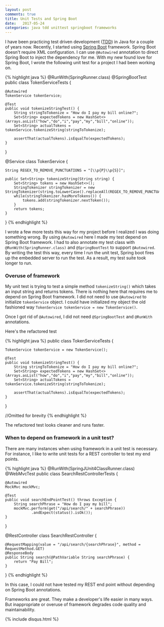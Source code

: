 ```yaml
---
layout: post
comments: true
title: Unit Tests and Spring Boot
date:   2017-05-24
categories: java tdd unittest springboot frameworks
---
```


I have been practicing test driven development ([TDD](https://en.wikipedia.org/wiki/Test-driven_development)) in Java for a couple
of years now. Recently, I started using [Spring Boot](http://projects.spring.io/spring-boot/) framework. Spring Boot doesn't require XML configuration.
I can use ```@Autowired``` annotation to direct Spring Boot to inject the dependency for me. With my new found love for Spring Boot,
I wrote the following unit test for a project I had been working on.

{% highlight java %}
@RunWith(SpringRunner.class)
@SpringBootTest
public class TokenServiceTests {

    @Autowired
    TokenService tokenService;

    @Test
    public void tokenizeStringTest() {
        String stringToTokenize = "How do I pay my bill online?";
        Set<String> expectedTokens = new HashSet<>(Arrays.asList("how","do","i","pay","my","bill","online"));
        Set<String> actualTokens = tokenService.tokenizeString(stringToTokenize);

        assertThat(actualTokens).isEqualTo(expectedTokens);
    }
}

@Service
class TokenService {

    String REGEX_TO_REMOVE_PUNCTUATIONS = "[\\p{P}\\p{S}]";

    public Set<String> tokenizeString(String string) {
        Set<String> tokens = new HashSet<>();
        StringTokenizer stringTokenizer = new StringTokenizer(string.toLowerCase().replaceAll(REGEX_TO_REMOVE_PUNCTUATIONS,""));
        while(stringTokenizer.hasMoreTokens()) {
            tokens.add(stringTokenizer.nextToken());
        }
        return tokens;
    }
}
{% endhighlight %}

I wrote a few more tests this way for my project before I realized I was doing something wrong. By using ```@Autowired``` here I made my test
 depend on Spring Boot framework. I had to also annotate my test class with ```@RunWith(SpringRunner.class)```
 and ```@SpringBootTest``` to support ```@Autowired```. By writing the test this way, every time I run the unit test, Spring boot fires up the
 embedded server to run the test. As a result, my test suite took longer to run.

### Overuse of framework

My unit test is trying to test a simple method ```tokenizeString()``` which takes an input string and returns tokens. There is nothing
here that requires me to depend on Spring Boot framework. I did not need to use ```@Autowired``` to initialize ```tokenService``` object.
I could have initialized my object the old fashioned way ```TokenService tokenService = new TokenService()```.

Once I got rid of ```@Autowired```, I did not need ```@SpringBootTest``` and ```@RunWith``` annotations.

Here's the refactored test

{% highlight java %}
public class TokenServiceTests {

    TokenService tokenService = new TokenService();

    @Test
    public void tokenizeStringTest() {
        String stringToTokenize = "How do I pay my bill online?";
        Set<String> expectedTokens = new HashSet<>(Arrays.asList("how","do","i","pay","my","bill","online"));
        Set<String> actualTokens = tokenService.tokenizeString(stringToTokenize);

        assertThat(actualTokens).isEqualTo(expectedTokens);
    }
}

//Omitted for brevity
{% endhighlight %}

The refactored test looks cleaner and runs faster.

### When to depend on framework in a unit test?

There are many instances when using framework in a unit test is necessary. For instance, I like to write unit tests for a REST controller to test my end points.

{% highlight java %}
@RunWith(SpringJUnit4ClassRunner.class)
@WebMvcTest
public class SearchRestControllerTests {

    @Autowired
    MockMvc mockMvc;

    @Test
    public void searchEndPointTest() throws Exception {
        String searchPhrase = "How do I pay my bill";
        mockMvc.perform(get("/api/search/" + searchPhrase))
                .andExpect(status().isOk());
    }
}

@RestController
class SearchRestController {

    @RequestMapping(value = "/api/search/{searchPhrase}", method = RequestMethod.GET)
    @ResponseBody
    public String search(@PathVariable String searchPhrase) {
        return "Pay Bill";
    }
}
{% endhighlight %}

In this case, I could not have tested my REST end point without depending on Spring Boot annotations.

Frameworks are great. They make a developer's life easier in many ways. But
inappropriate or overuse of framework degrades code quality and maintainability.




{% include disqus.html %}
